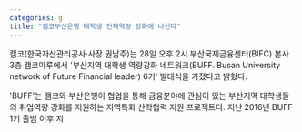 ```yaml
---
categories: g
title: "캠코부산은행 대학생 인재역량 강화에 나선다"
---
```







캠코(한국자산관리공사&middot;사장 권남주)는 28일 오후 2시 부산국제금융센터(BIFC) 본사 3층 캠코마루에서 &#39;부산지역 대학생 역량강화 네트워크(BUFF. Busan University network of Future Financial leader) 6기&#39; 발대식을 가졌다고 밝혔다.


&#39;BUFF&#39;는 캠코와 부산은행이 협업을 통해 금융분야에 관심이 있는 부산지역 대학생들의 취업역량&nbsp;강화를 지원하는 지역특화 산학협력 지원 프로젝트다. 지난 2016년 BUFF 1기 출범 이후 지